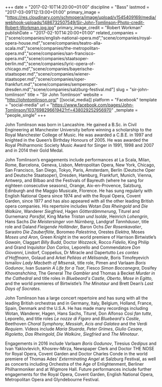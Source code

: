 +++
date = "2017-02-10T14:20:00+01:00"
discipline = "Bass"
lastmod = "2017-03-09T12:13:00+01:00"
primary_image = "https://res.cloudinary.com/schmopera/image/upload/v1545409169/media/webhook-uploads/1486732507549/Sir-John-Tomlinson-Photo-credit-Robert-Workman.jpg.jpg"
primary_image_credit = "Robert Workman"
publishDate = "2017-02-10T14:20:00+01:00"
related_companies = ["scene/companies/english-national-opera.md","scene/companies/royal-opera-house.md","scene/companies/teatro-alla-scala.md","scene/companies/the-metropolitan-opera.md","scene/companies/san-francisco-opera.md","scene/companies/staatsoper-berlin.md","scene/companies/lyric-opera-of-chicago.md","scene/companies/bayerische-staatsoper.md","scene/companies/wiener-staatsoper.md","scene/companies/oper-frankfurt.md","scene/companies/semperoper-dresden.md","scene/companies/salzburg-festival.md"]
slug = "sir-john-tomlinson"
title = "Sir John Tomlinson"
website = "http://johntomlinson.org/"
[[social_media]]
platform = "Facebook"
template = "social-media"
url = "https://www.facebook.com/pages/John-Tomlinson/103769829661942?rf=438029252956970"
_template = "people_single"
+++

John Tomlinson was born in Lancashire. He gained a B.Sc. in Civil Engineering at Manchester University before winning a scholarship to the Royal Manchester College of Music. He was awarded a C.B.E. in 1997 and knighted in the Queen’s Birthday Honours of 2005. He was awarded the Royal Philharmonic Society Music Award for Singer in 1991, 1998 and 2007 and in 2014 their Gold Medal.

John Tomlinson’s engagements include performances at La Scala, Milan, Rome, Barcelona, Geneva, Lisbon, Metropolitan Opera, New York, Chicago, San Francisco, San Diego, Tokyo, Paris, Amsterdam, Berlin (Deutsche Oper and Deutsche Staatsoper), Dresden, Hamburg, Frankfurt, Munich, Vienna, Antwerp, and Bilbao and the Festivals of Bayreuth (where he sang for eighteen consecutive seasons), Orange, Aix-en-Provence, Salzburg, Edinburgh and the Maggio Musicale, Florence. He has sung regularly with English National Opera since 1974 and with the Royal Opera, Covent Garden, since 1977 and has also appeared with all the other leading British opera companies. His repertoire includes Wotan *Das Rheingold* and *Die Walküre*, Wanderer *Siegfried*, Hagen *Götterdämmerung*,  Titurel and Gurnemanz *Parsifal*, King Marke *Tristan und Isolde*, Heinrich *Lohengrin*, Hans Sachs *Die Meistersinger von Nürnberg*, Landgraf *Tannhäuser*, title role and Daland *Fleigende Holländer*, Baron Ochs *Der Rosenkavalier*, Sarastro *Die Zauberflöte*, Boromeo *Palestrina*, Orestes *Elektra*, Moses *Moses und Aron*, Green Knight in the world premiere of Harrison Birtwistle’s *Gawain*, Claggart *Billy Budd*, Doctor *Wozzeck*, Rocco *Fidelio*, King Philip and Grand Inquisitor *Don Carlos*, Leporello and Commendatore *Don Giovanni*, Lindorf, Coppelius, Dr Miracle and Dapertutto *Les contes d'Hoffmann*, Golaud and Arkel *Pelléas et Mélisande*, Boris Timofeyevich Ismailov *Lady Macbeth of Mtsensk*, title role, Pimen and Varlaam *Boris Godunov*, Ivan Susanin *A Life for a Tsar*, Fiesco *Simon Boccanegra*, Dosifey *Khovanshchina*, The General *The Gambler* and Thomas à Becket *Murder in the Cathedral* and title roles in *Bluebeard's Castle*, *Oberto*, *Mose in Egitto*, and the world premieres of Birtwistle’s *The Minotaur* and Brett Dean’s *Last Days of Socrates*.

John Tomlinson has a large concert repertoire and has sung with all the leading British orchestras and in Germany, Italy, Belgium, Holland, France, Spain, Denmark and the U.S.A. He has made many recordings including Wotan, Wanderer, Hagen, Hans Sachs, Titurel, Don Alfonso *Così fan tutte*, Leporello, and title roles *Le nozze di Figaro* and *Bluebeard's Castle*, Beethoven *Choral Symphony*, *Messiah*, *Acis and Galatea* and the Verdi *Requiem*. Videos include *Maria Stuarda*, *Peter Grimes*, *Giulio Cesare*, *Rigoletto*, *Das Rheingold*, *Die Walküre*, *Siegfried* and *The Minotaur*.

Engagements in 2016 include Varlaam *Boris Godunov*, Tiresius *Oedipus* and Ivan Yaklovlevich, Khosrev-Mirza, Newspaper Clerk and Doctor THE NOSE for Royal Opera, Covent Garden and Doctor Charles Conde in the world premiere of Thomas Ades’ *Exterminating Angel* at Salzburg Festival, as well as concerts including Orchestra of the Age of Enlightenment, Berliner Philharmoniker and at Wigmore Hall. Future performances include further engagements for the Royal Opera, Covent Garden, English National Opera, Metropolitan Opera and Glyndebourne Festival.
